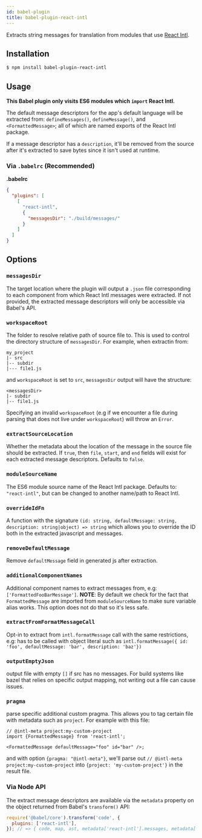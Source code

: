 ```yaml
---
id: babel-plugin
title: babel-plugin-react-intl
---
```


Extracts string messages for translation from modules that use [React Intl](../react-intl.md).

## Installation

```sh
$ npm install babel-plugin-react-intl
```

## Usage

**This Babel plugin only visits ES6 modules which `import` React Intl.**

The default message descriptors for the app's default language will be extracted from: `defineMessages()`, `defineMessage()`, and `<FormattedMessage>`; all of which are named exports of the React Intl package.

If a message descriptor has a `description`, it'll be removed from the source after it's extracted to save bytes since it isn't used at runtime.

### Via `.babelrc` (Recommended)

**.babelrc**

```json
{
  "plugins": [
    [
      "react-intl",
      {
        "messagesDir": "./build/messages/"
      }
    ]
  ]
}
```

## Options

### **`messagesDir`**

The target location where the plugin will output a `.json` file corresponding to each component from which React Intl messages were extracted. If not provided, the extracted message descriptors will only be accessible via Babel's API.

### **`workspaceRoot`**

The folder to resolve relative path of source file to. This is used to control the directory structure of `messagesDir`. For example, when extractin from:

```
my_project
|- src
|-- subdir
|--- file1.js
```

and `workspaceRoot` is set to `src`, `messagesDir` output will have the structure:

```
<messagesDir>
|- subdir
|-- file1.js
```

Specifying an invalid `workspaceRoot` (e.g if we encounter a file during parsing that does not live under `workspaceRoot`) will throw an `Error`.

### **`extractSourceLocation`**

Whether the metadata about the location of the message in the source file should be extracted. If `true`, then `file`, `start`, and `end` fields will exist for each extracted message descriptors. Defaults to `false`.

### **`moduleSourceName`**

The ES6 module source name of the React Intl package. Defaults to: `"react-intl"`, but can be changed to another name/path to React Intl.

### **`overrideIdFn`**

A function with the signature `(id: string, defaultMessage: string, description: string|object) => string` which allows you to override the ID both in the extracted javascript and messages.

### **`removeDefaultMessage`**

Remove `defaultMessage` field in generated js after extraction.

### **`additionalComponentNames`**

Additional component names to extract messages from, e.g: `['FormattedFooBarMessage']`. **NOTE**: By default we check for the fact that `FormattedMessage` are imported from `moduleSourceName` to make sure variable alias works. This option does not do that so it's less safe.

### **`extractFromFormatMessageCall`**

Opt-in to extract from `intl.formatMessage` call with the same restrictions, e.g: has to be called with object literal such as `intl.formatMessage({ id: 'foo', defaultMessage: 'bar', description: 'baz'})`

### **`outputEmptyJson`**

output file with empty `[]` if src has no messages. For build systems like bazel that relies on specific output mapping, not writing out a file can cause issues.

### **`pragma`**

parse specific additional custom pragma. This allows you to tag certain file with metadata such as `project`. For example with this file:

```tsx
// @intl-meta project:my-custom-project
import {FormattedMessage} from 'react-intl';

<FormattedMessage defaultMessage="foo" id="bar" />;
```

and with option `{pragma: "@intl-meta"}`, we'll parse out `// @intl-meta project:my-custom-project` into `{project: 'my-custom-project'}` in the result file.

### Via Node API

The extract message descriptors are available via the `metadata` property on the object returned from Babel's `transform()` API:

```javascript
require('@babel/core').transform('code', {
  plugins: ['react-intl'],
}); // => { code, map, ast, metadata['react-intl'].messages, metadata['react-intl'].meta };
```

